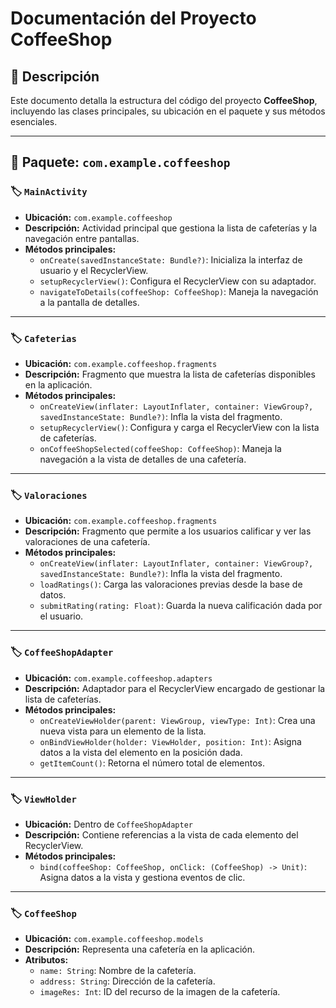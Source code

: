 # Documentación del Proyecto CoffeeShop

## 📌 Descripción
Este documento detalla la estructura del código del proyecto **CoffeeShop**, incluyendo las clases principales, su ubicación en el paquete y sus métodos esenciales.

---

## 📂 Paquete: `com.example.coffeeshop`

### 🏷️ `MainActivity`
- **Ubicación:** `com.example.coffeeshop`
- **Descripción:** Actividad principal que gestiona la lista de cafeterías y la navegación entre pantallas.
- **Métodos principales:**
  - `onCreate(savedInstanceState: Bundle?)`: Inicializa la interfaz de usuario y el RecyclerView.
  - `setupRecyclerView()`: Configura el RecyclerView con su adaptador.
  - `navigateToDetails(coffeeShop: CoffeeShop)`: Maneja la navegación a la pantalla de detalles.

---

### 🏷️ `Cafeterias`
- **Ubicación:** `com.example.coffeeshop.fragments`
- **Descripción:** Fragmento que muestra la lista de cafeterías disponibles en la aplicación.
- **Métodos principales:**
  - `onCreateView(inflater: LayoutInflater, container: ViewGroup?, savedInstanceState: Bundle?)`: Infla la vista del fragmento.
  - `setupRecyclerView()`: Configura y carga el RecyclerView con la lista de cafeterías.
  - `onCoffeeShopSelected(coffeeShop: CoffeeShop)`: Maneja la navegación a la vista de detalles de una cafetería.

---

### 🏷️ `Valoraciones`
- **Ubicación:** `com.example.coffeeshop.fragments`
- **Descripción:** Fragmento que permite a los usuarios calificar y ver las valoraciones de una cafetería.
- **Métodos principales:**
  - `onCreateView(inflater: LayoutInflater, container: ViewGroup?, savedInstanceState: Bundle?)`: Infla la vista del fragmento.
  - `loadRatings()`: Carga las valoraciones previas desde la base de datos.
  - `submitRating(rating: Float)`: Guarda la nueva calificación dada por el usuario.

---

### 🏷️ `CoffeeShopAdapter`
- **Ubicación:** `com.example.coffeeshop.adapters`
- **Descripción:** Adaptador para el RecyclerView encargado de gestionar la lista de cafeterías.
- **Métodos principales:**
  - `onCreateViewHolder(parent: ViewGroup, viewType: Int)`: Crea una nueva vista para un elemento de la lista.
  - `onBindViewHolder(holder: ViewHolder, position: Int)`: Asigna datos a la vista del elemento en la posición dada.
  - `getItemCount()`: Retorna el número total de elementos.

---

### 🏷️ `ViewHolder`
- **Ubicación:** Dentro de `CoffeeShopAdapter`
- **Descripción:** Contiene referencias a la vista de cada elemento del RecyclerView.
- **Métodos principales:**
  - `bind(coffeeShop: CoffeeShop, onClick: (CoffeeShop) -> Unit)`: Asigna datos a la vista y gestiona eventos de clic.

---

### 🏷️ `CoffeeShop`
- **Ubicación:** `com.example.coffeeshop.models`
- **Descripción:** Representa una cafetería en la aplicación.
- **Atributos:**
  - `name: String`: Nombre de la cafetería.
  - `address: String`: Dirección de la cafetería.
  - `imageRes: Int`: ID del recurso de la imagen de la cafetería.

